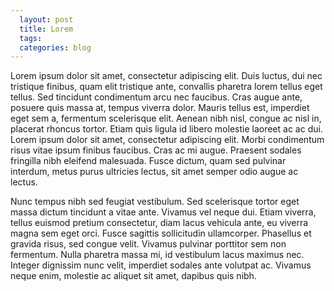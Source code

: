 ```yaml
---
  layout: post
  title: Lorem
  tags: 
  categories: blog
---
```


Lorem ipsum dolor sit amet, consectetur adipiscing elit. Duis luctus, dui nec tristique finibus, quam elit tristique ante, convallis pharetra lorem tellus eget tellus. Sed tincidunt condimentum arcu nec faucibus. Cras augue ante, posuere quis massa at, tempus viverra dolor. Mauris tellus est, imperdiet eget sem a, fermentum scelerisque elit. Aenean nibh nisl, congue ac nisl in, placerat rhoncus tortor. Etiam quis ligula id libero molestie laoreet ac ac dui. Lorem ipsum dolor sit amet, consectetur adipiscing elit. Morbi condimentum risus vitae ipsum finibus faucibus. Cras ac mi augue. Praesent sodales fringilla nibh eleifend malesuada. Fusce dictum, quam sed pulvinar interdum, metus purus ultricies lectus, sit amet semper odio augue ac lectus.

Nunc tempus nibh sed feugiat vestibulum. Sed scelerisque tortor eget massa dictum tincidunt a vitae ante. Vivamus vel neque dui. Etiam viverra, tellus euismod pretium consectetur, diam lacus vehicula ante, eu viverra magna sem eget orci. Fusce sagittis sollicitudin ullamcorper. Phasellus et gravida risus, sed congue velit. Vivamus pulvinar porttitor sem non fermentum. Nulla pharetra massa mi, id vestibulum lacus maximus nec. Integer dignissim nunc velit, imperdiet sodales ante volutpat ac. Vivamus neque enim, molestie ac aliquet sit amet, dapibus quis nibh.